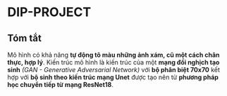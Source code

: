 # DIP-PROJECT

## Tóm tắt

Mô hình có khả năng **tự động tô màu những ảnh xám, cũ một cách chân thực, hợp lý**. Kiến trúc mô hình là kiến trúc của một **mạng đối nghịch tạo sinh** 
*(GAN - Generative Adversarial Network)* với **bộ phân biệt 70x70** kết hợp với **bộ sinh theo kiến trúc mạng Unet** được tạo nên từ **phương pháp học chuyển tiếp từ mạng ResNet18**.
